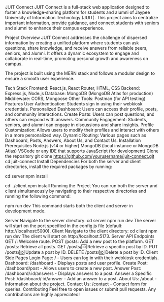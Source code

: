 JUIT Connect
JUIT Connect is a full-stack web application designed to foster a knowledge-sharing platform for students and alumni of Jaypee University of Information Technology (JUIT). This project aims to centralize important information, provide guidance, and connect students with seniors and alumni to enhance their campus experience.

Project Overview
JUIT Connect addresses the challenge of dispersed information by creating a unified platform where students can ask questions, share knowledge, and receive answers from reliable peers, seniors, and alumni. It offers a dynamic ecosystem to engage and collaborate in real-time, promoting personal growth and awareness on campus.

The project is built using the MERN stack and follows a modular design to ensure a smooth user experience.

Tech Stack
Frontend: React.js, React Router, HTML, CSS
Backend: Express.js, Node.js
Database: MongoDB (MongoDB Atlas for production)
Middleware: CORS, Mongoose
Other Tools: Postman (for API testing)
Features
User Authentication: Students sign in using their webkiosk credentials.
Personalized Dashboard: Users can access their profile, posts, and community interactions.
Create Posts: Users can post questions, and others can respond with answers.
Community Engagement: Students, seniors, and alumni can engage in discussions and share insights.
Profile Customization: Allows users to modify their profiles and interact with others in a more personalized way.
Dynamic Routing: Various pages such as Dashboard, Posts, Answers, About Us, and Contact Us.
Installation
Prerequisites
Node.js (v14 or higher)
MongoDB (local instance or MongoDB Atlas)
VSCode or any IDE that supports JavaScript (for development)
Clone the repository
git clone https://github.com/yourusername/juit-connect.git
cd juit-connect
Install Dependencies
For both the server and client directories, install the required packages by running:

cd server
npm install

cd ../client
npm install
Running the Project
You can run both the server and client simultaneously by navigating to their respective directories and running the following command:

npm run dev
This command starts both the client and server in development mode.

Server
Navigate to the server directory:
cd server
npm run dev
The server will start on the port specified in the config.js file (default: http://localhost:5000).
Client
Navigate to the client directory:
cd client
npm run dev
The client will start on http://localhost:5173.
Server API Endpoints
GET /: Welcome route.
POST /posts: Add a new post to the platform.
GET /posts: Retrieve all posts.
GET /posts/:id: Retrieve a specific post by ID.
PUT /posts/:id: Update a post by ID.
DELETE /posts/:id: Delete a post by ID.
Client Side Pages
Login Page: / - Users can log in with their webkiosk credentials.
Dashboard: /dashboard - Displays posts and user profile.
Create Post: /dashboard/post - Allows users to create a new post.
Answer Post: /dashboard/:id/answers - Displays answers to a post.
Answer a Specific Post: /dashboard/:id/answer - Add an answer to a post.
About Us: /about - Information about the project.
Contact Us: /contact - Contact form for queries.
Contributing
Feel free to open issues or submit pull requests. Any contributions are highly appreciated!
